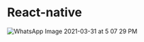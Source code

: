 # React-native

![WhatsApp Image 2021-03-31 at 5 07 29 PM](https://user-images.githubusercontent.com/32727924/113140460-16093400-9246-11eb-88cc-48b1a5f2ba5d.jpeg)
